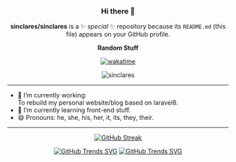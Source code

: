 <div align="center" >

### Hi there 👋

**sinclares/sinclares** is a ✨ _special_ ✨ repository because its `README.md` (this file) appears on your GitHub profile.

**Random Stuff**


[![wakatime](https://wakatime.com/badge/user/c5e4444e-f3d5-49e3-8604-6f50163323d1.svg)](https://wakatime.com/@c5e4444e-f3d5-49e3-8604-6f50163323d1)

![sinclares](https://github-profile-trophy.vercel.app/?username=sinclares&theme=monokai&title=MultiLanguage,Commits,Repositories&column=3&margin-h=10)

</div>

---

- 🔭 I’m currently working:<br>  To rebuild my personal website/blog based on laravel8.
- 🌱 I’m currently learning front-end stuff.
- 😄 Pronouns: he, she, his, her, it, its, they, their.

---
<div align="center" >

[![GitHub Streak](https://github-readme-streak-stats.herokuapp.com?user=sinclares&theme=monokai&hide_border=true&date_format=M%20j%5B%2C%20Y%5D)](https://git.io/streak-stats)

[![GitHub Trends SVG](https://api.githubtrends.io/user/svg/sinclares/langs?time_range=one_year&include_private=True&loc_metric=changed&compact=True&theme=bright_lights)](https://githubtrends.io)
[![GitHub Trends SVG](https://api.githubtrends.io/user/svg/sinclares/repos?time_range=one_year&include_private=True&loc_metric=changed&theme=bright_lights)](https://githubtrends.io)
</div>

<!-- signed by sin100xx -->
